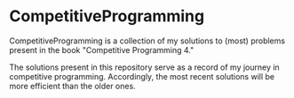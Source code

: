# CompetitiveProgramming
CompetitiveProgramming is a collection of my solutions to (most) problems present in the book "Competitive Programming 4."

The solutions present in this repository serve as a record of my journey in competitive programming. Accordingly, the most recent solutions will be more efficient than the older ones.
